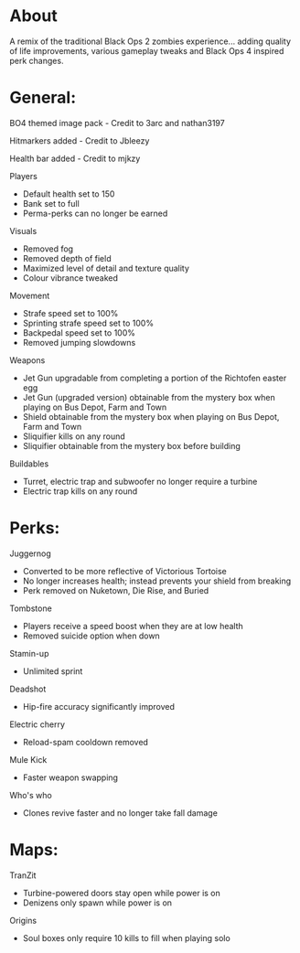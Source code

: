 # About

A remix of the traditional Black Ops 2 zombies experience... adding quality of life improvements, various gameplay tweaks and Black Ops 4 inspired perk changes.

# General:

BO4 themed image pack - Credit to 3arc and nathan3197

Hitmarkers added - Credit to Jbleezy

Health bar added - Credit to mjkzy

Players
- Default health set to 150
- Bank set to full
- Perma-perks can no longer be earned

Visuals
- Removed fog
- Removed depth of field
- Maximized level of detail and texture quality
- Colour vibrance tweaked

Movement
- Strafe speed set to 100%
- Sprinting strafe speed set to 100%
- Backpedal speed set to 100%
- Removed jumping slowdowns

Weapons
- Jet Gun upgradable from completing a portion of the Richtofen easter egg
- Jet Gun (upgraded version) obtainable from the mystery box when playing on Bus Depot, Farm and Town
- Shield obtainable from the mystery box when playing on Bus Depot, Farm and Town
- Sliquifier kills on any round
- Sliquifier obtainable from the mystery box before building 

Buildables
- Turret, electric trap and subwoofer no longer require a turbine
- Electric trap kills on any round

# Perks:

Juggernog 
- Converted to be more reflective of Victorious Tortoise 
- No longer increases health; instead prevents your shield from breaking
- Perk removed on Nuketown, Die Rise, and Buried

Tombstone
- Players receive a speed boost when they are at low health
- Removed suicide option when down

Stamin-up
- Unlimited sprint

Deadshot
- Hip-fire accuracy significantly improved

Electric cherry
- Reload-spam cooldown removed

Mule Kick
- Faster weapon swapping

Who's who
- Clones revive faster and no longer take fall damage

# Maps:

TranZit
- Turbine-powered doors stay open while power is on
- Denizens only spawn while power is on

Origins
- Soul boxes only require 10 kills to fill when playing solo
